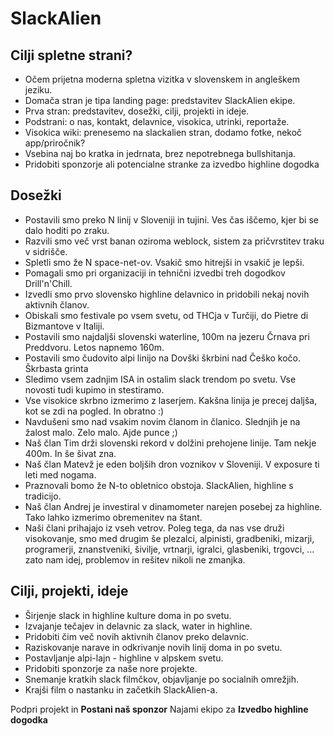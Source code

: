 # SlackAlien

## Cilji spletne strani?

- Očem prijetna moderna spletna vizitka v slovenskem in angleškem jeziku.
- Domača stran je tipa landing page: predstavitev SlackAlien ekipe.
- Prva stran: predstavitev, dosežki, cilji, projekti in ideje.
- Podstrani: o nas, kontakt, delavnice, visokica, utrinki, reportaže.
- Visokica wiki: prenesemo na slackalien stran, dodamo fotke, nekoč app/priročnik?
- Vsebina naj bo kratka in jedrnata, brez nepotrebnega bullshitanja.
- Pridobiti sponzorje ali potencialne stranke za izvedbo highline dogodka

## Dosežki

- Postavili smo preko N linij v Sloveniji in tujini. Ves čas iščemo, kjer bi se dalo hoditi po zraku.
- Razvili smo več vrst banan oziroma weblock, sistem za pričvrstitev traku v sidrišče.
- Spletli smo že N space-net-ov. Vsakič smo hitrejši in vsakič je lepši.
- Pomagali smo pri organizaciji in tehnični izvedbi treh dogodkov Drill'n'Chill.
- Izvedli smo prvo slovensko highline delavnico in pridobili nekaj novih aktivnih članov.
- Obiskali smo festivale po vsem svetu, od THCja v Turčiji, do Pietre di Bizmantove v Italiji.
- Postavili smo najdaljši slovenski waterline, 100m na jezeru Črnava pri Preddvoru. Letos napnemo 160m.
- Postavili smo čudovito alpi linijo na Dovški škrbini nad Češko kočo. Škrbasta grinta
- Sledimo vsem zadnjim ISA in ostalim slack trendom po svetu. Vse novosti tudi kupimo in stestiramo.
- Vse visokice skrbno izmerimo z laserjem. Kakšna linija je precej daljša, kot se zdi na pogled. In obratno :)
- Navdušeni smo nad vsakim novim članom in članico. Slednjih je na žalost malo. Zelo malo. Ajde punce ;)
- Naš član Tim drži slovenski rekord v dolžini prehojene linije. Tam nekje 400m. In še šivat zna.
- Naš član Matevž je eden boljših dron voznikov v Sloveniji. V exposure ti leti med nogama.
- Praznovali bomo že N-to obletnico obstoja. SlackAlien, highline s tradicijo.
- Naš član Andrej je investiral v dinamometer narejen posebej za highline. Tako lahko izmerimo obremenitev na štant.
- Naši člani prihajajo iz vseh vetrov. Poleg tega, da nas vse druži visokovanje, smo med drugim še plezalci, alpinisti, gradbeniki, mizarji, programerji, znanstveniki, šivilje, vrtnarji, igralci, glasbeniki, trgovci, ... zato nam idej, problemov in rešitev nikoli ne zmanjka.

## Cilji, projekti, ideje

- Širjenje slack in highline kulture doma in po svetu.
- Izvajanje tečajev in delavnic za slack, water in highline.
- Pridobiti čim več novih aktivnih članov preko delavnic.
- Raziskovanje narave in odkrivanje novih linij doma in po svetu.
- Postavljanje alpi-lajn - highline v alpskem svetu.
- Pridobiti sponzorje za naše nore projekte.
- Snemanje kratkih slack filmčkov, objavljanje po socialnih omrežjih.
- Krajši film o nastanku in začetkih SlackAlien-a.

Podpri projekt in **Postani naš sponzor**
Najami ekipo za **Izvedbo highline dogodka**
